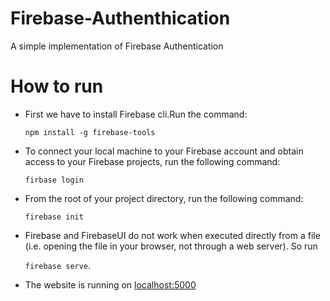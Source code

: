 # Firebase-Authenthication
A simple implementation of Firebase Authentication

# How to run

- First we have to install Firebase cli.Run the command:

     `npm install -g firebase-tools`
- To connect your local machine to your Firebase account and obtain access to your Firebase projects, run the following command:

    `firbase login`

- From the root of your project directory, run the following command:

    `firebase init`

- Firebase and FirebaseUI do not work when executed directly from a file (i.e. opening the file in your browser, not through a web server). So run 

    `firebase serve`.

- The website is running on [localhost:5000](http://localhost:5000/)


